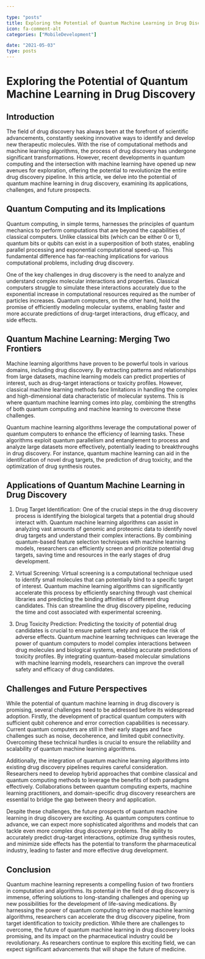 ```yaml
---

type: "posts"
title: Exploring the Potential of Quantum Machine Learning in Drug Discovery
icon: fa-comment-alt
categories: ["MobileDevelopment"]

date: "2021-05-03"
type: posts
---
```





# Exploring the Potential of Quantum Machine Learning in Drug Discovery

## Introduction

The field of drug discovery has always been at the forefront of scientific advancements, constantly seeking innovative ways to identify and develop new therapeutic molecules. With the rise of computational methods and machine learning algorithms, the process of drug discovery has undergone significant transformations. However, recent developments in quantum computing and the intersection with machine learning have opened up new avenues for exploration, offering the potential to revolutionize the entire drug discovery pipeline. In this article, we delve into the potential of quantum machine learning in drug discovery, examining its applications, challenges, and future prospects.

## Quantum Computing and its Implications

Quantum computing, in simple terms, harnesses the principles of quantum mechanics to perform computations that are beyond the capabilities of classical computers. Unlike classical bits (which can be either 0 or 1), quantum bits or qubits can exist in a superposition of both states, enabling parallel processing and exponential computational speed-up. This fundamental difference has far-reaching implications for various computational problems, including drug discovery.

One of the key challenges in drug discovery is the need to analyze and understand complex molecular interactions and properties. Classical computers struggle to simulate these interactions accurately due to the exponential increase in computational resources required as the number of particles increases. Quantum computers, on the other hand, hold the promise of efficiently modeling molecular systems, enabling faster and more accurate predictions of drug-target interactions, drug efficacy, and side effects.

## Quantum Machine Learning: Merging Two Frontiers

Machine learning algorithms have proven to be powerful tools in various domains, including drug discovery. By extracting patterns and relationships from large datasets, machine learning models can predict properties of interest, such as drug-target interactions or toxicity profiles. However, classical machine learning methods face limitations in handling the complex and high-dimensional data characteristic of molecular systems. This is where quantum machine learning comes into play, combining the strengths of both quantum computing and machine learning to overcome these challenges.

Quantum machine learning algorithms leverage the computational power of quantum computers to enhance the efficiency of learning tasks. These algorithms exploit quantum parallelism and entanglement to process and analyze large datasets more effectively, potentially leading to breakthroughs in drug discovery. For instance, quantum machine learning can aid in the identification of novel drug targets, the prediction of drug toxicity, and the optimization of drug synthesis routes.

## Applications of Quantum Machine Learning in Drug Discovery

1. Drug Target Identification: One of the crucial steps in the drug discovery process is identifying the biological targets that a potential drug should interact with. Quantum machine learning algorithms can assist in analyzing vast amounts of genomic and proteomic data to identify novel drug targets and understand their complex interactions. By combining quantum-based feature selection techniques with machine learning models, researchers can efficiently screen and prioritize potential drug targets, saving time and resources in the early stages of drug development.

2. Virtual Screening: Virtual screening is a computational technique used to identify small molecules that can potentially bind to a specific target of interest. Quantum machine learning algorithms can significantly accelerate this process by efficiently searching through vast chemical libraries and predicting the binding affinities of different drug candidates. This can streamline the drug discovery pipeline, reducing the time and cost associated with experimental screening.

3. Drug Toxicity Prediction: Predicting the toxicity of potential drug candidates is crucial to ensure patient safety and reduce the risk of adverse effects. Quantum machine learning techniques can leverage the power of quantum computers to model complex interactions between drug molecules and biological systems, enabling accurate predictions of toxicity profiles. By integrating quantum-based molecular simulations with machine learning models, researchers can improve the overall safety and efficacy of drug candidates.

## Challenges and Future Perspectives

While the potential of quantum machine learning in drug discovery is promising, several challenges need to be addressed before its widespread adoption. Firstly, the development of practical quantum computers with sufficient qubit coherence and error correction capabilities is necessary. Current quantum computers are still in their early stages and face challenges such as noise, decoherence, and limited qubit connectivity. Overcoming these technical hurdles is crucial to ensure the reliability and scalability of quantum machine learning algorithms.

Additionally, the integration of quantum machine learning algorithms into existing drug discovery pipelines requires careful consideration. Researchers need to develop hybrid approaches that combine classical and quantum computing methods to leverage the benefits of both paradigms effectively. Collaborations between quantum computing experts, machine learning practitioners, and domain-specific drug discovery researchers are essential to bridge the gap between theory and application.

Despite these challenges, the future prospects of quantum machine learning in drug discovery are exciting. As quantum computers continue to advance, we can expect more sophisticated algorithms and models that can tackle even more complex drug discovery problems. The ability to accurately predict drug-target interactions, optimize drug synthesis routes, and minimize side effects has the potential to transform the pharmaceutical industry, leading to faster and more effective drug development.

## Conclusion

Quantum machine learning represents a compelling fusion of two frontiers in computation and algorithms. Its potential in the field of drug discovery is immense, offering solutions to long-standing challenges and opening up new possibilities for the development of life-saving medications. By harnessing the power of quantum computing to enhance machine learning algorithms, researchers can accelerate the drug discovery pipeline, from target identification to toxicity prediction. While there are challenges to overcome, the future of quantum machine learning in drug discovery looks promising, and its impact on the pharmaceutical industry could be revolutionary. As researchers continue to explore this exciting field, we can expect significant advancements that will shape the future of medicine.